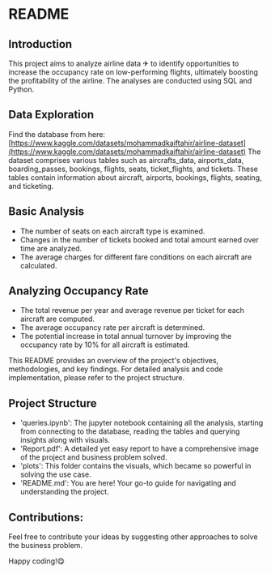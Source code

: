 # README

## Introduction
This project aims to analyze airline data ✈ to identify opportunities to increase the occupancy rate on low-performing flights, ultimately boosting the profitability of the airline. The analyses are conducted using SQL and Python.

## Data Exploration
Find the database from here: [https://www.kaggle.com/datasets/mohammadkaiftahir/airline-dataset](https://www.kaggle.com/datasets/mohammadkaiftahir/airline-dataset)
The dataset comprises various tables such as aircrafts_data, airports_data, boarding_passes, bookings, flights, seats, ticket_flights, and tickets. These tables contain information about aircraft, airports, bookings, flights, seating, and ticketing.

## Basic Analysis
- The number of seats on each aircraft type is examined.
- Changes in the number of tickets booked and total amount earned over time are analyzed.
- The average charges for different fare conditions on each aircraft are calculated.

## Analyzing Occupancy Rate
- The total revenue per year and average revenue per ticket for each aircraft are computed.
- The average occupancy rate per aircraft is determined.
- The potential increase in total annual turnover by improving the occupancy rate by 10% for all aircraft is estimated.

This README provides an overview of the project's objectives, methodologies, and key findings. For detailed analysis and code implementation, please refer to the project structure.

## Project Structure
- 'queries.ipynb': The jupyter notebook containing all the analysis, starting from connecting to the database, reading the tables and querying insights along with visuals.
- 'Report.pdf': A detailed yet easy report to have a comprehensive image of the project and business problem solved.
- 'plots': This folder contains the visuals, which became so powerful in solving the use case.
- 'README.md': You are here! Your go-to guide for navigating and understanding the project.

## Contributions:
Feel free to contribute your ideas by suggesting other approaches to solve the business problem.

Happy coding!😋
